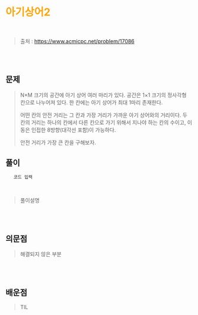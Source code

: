<br/><Br>

<span style = "color:orange">

# 아기상어2
</span>
<br>

> 출처 : https://www.acmicpc.net/problem/17086


<br/><br>

## 문제

> N×M 크기의 공간에 아기 상어 여러 마리가 있다. 공간은 1×1 크기의 정사각형 칸으로 나누어져 있다. 한 칸에는 아기 상어가 최대 1마리 존재한다.
>
> 어떤 칸의 안전 거리는 그 칸과 가장 거리가 가까운 아기 상어와의 거리이다. 두 칸의 거리는 하나의 칸에서 다른 칸으로 가기 위해서 지나야 하는 칸의 수이고, 이동은 인접한 8방향(대각선 포함)이 가능하다.
>
> 안전 거리가 가장 큰 칸을 구해보자.

## 풀이

```python
   코드 입력 
```
<br>

> 풀이설명

<br/><br>


## 의문점
> 해결되지 않은 부분


<br/><br>


## 배운점
> TIL

